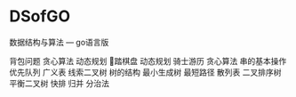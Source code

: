 # DSofGO
数据结构与算法 — go语言版

背包问题    贪心算法    动态规划
🐎踏棋盘    动态规划
骑士游历    贪心算法
串的基本操作
优先队列
广义表
线索二叉树
树的结构
最小生成树
最短路径
散列表
二叉排序树
平衡二叉树
快排
归并
分治法